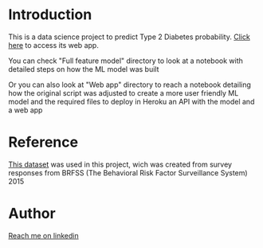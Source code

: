 # Introduction

This is a data science project to predict Type 2 Diabetes probability. [Click here](https://diabetes-dash-ptbr1.herokuapp.com/ "click here")  to access its web app.

You can check "Full feature model" directory to look at a notebook with detailed steps on how the ML model was built

Or you can also look at "Web app" directory to reach a notebook detailing how the original script was adjusted to create a more user friendly ML model and the required files to deploy in Heroku an API with the model and a web app 

# Reference

[This dataset](https://www.kaggle.com/datasets/alexteboul/diabetes-health-indicators-dataset "This dataset") was used in this project, wich was created from survey responses from  BRFSS (The Behavioral Risk Factor Surveillance System) 2015

# Author

[Reach me on linkedin](https://www.linkedin.com/in/magnun-nascimento-a5bab381/ "Reach me on linkedin")
